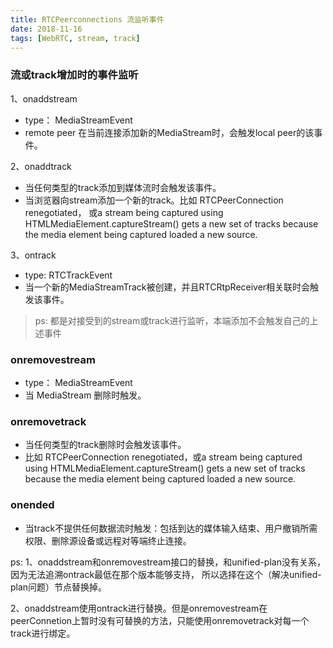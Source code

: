```yaml
---
title: RTCPeerconnections 流监听事件
date: 2018-11-16
tags: [WebRTC, stream, track] 
---
```


### 流或track增加时的事件监听
1、onaddstream

- type： MediaStreamEvent 
- remote peer 在当前连接添加新的MediaStream时，会触发local peer的该事件。

2、onaddtrack

- 当任何类型的track添加到媒体流时会触发该事件。
- 当浏览器向stream添加一个新的track。比如 RTCPeerConnection renegotiated，
  或a stream being captured using HTMLMediaElement.captureStream() gets a new set of tracks because the media element being captured loaded a new source.

3、ontrack

- type: RTCTrackEvent
- 当一个新的MediaStreamTrack被创建，并且RTCRtpReceiver相关联时会触发该事件。

> ps: 都是对接受到的stream或track进行监听，本端添加不会触发自己的上述事件

<!--more-->


### onremovestream

- type： MediaStreamEvent 
- 当 MediaStream 删除时触发。


### onremovetrack

- 当任何类型的track删除时会触发该事件。
- 比如 RTCPeerConnection renegotiated，或a stream being captured using HTMLMediaElement.captureStream() 
  gets a new set of tracks because the media element being captured loaded a new source.

### onended

- 当track不提供任何数据流时触发：包括到达的媒体输入结束、用户撤销所需权限、删除源设备或远程对等端终止连接。

ps: 
1、onaddstream和onremovestream接口的替换，和unified-plan没有关系，因为无法追溯ontrack最低在那个版本能够支持，
所以选择在这个（解决unified-plan问题）节点替换掉。

2、onaddstream使用ontrack进行替换。但是onremovestream在peerConnetion上暂时没有可替换的方法，只能使用onremovetrack对每一个track进行绑定。





